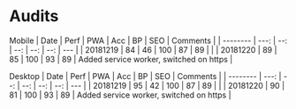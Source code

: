# Audits

Mobile
| Date | Perf | PWA | Acc | BP | SEO | Comments |
| -------- | ---: | --: | --: | --: | --: | --- |
| 20181219 | 84 | 46 | 100 | 87 | 89 | |
| 20181220 | 89 | 85 | 100 | 93 | 89 | Added service worker, switched on https |

Desktop
| Date | Perf | PWA | Acc | BP | SEO | Comments |
| -------- | ---: | --: | --: | --: | --: | --- |
| 20181219 | 95 | 42 | 100 | 87 | 89 | |
| 20181220 | 90 | 81 | 100 | 93 | 89 | Added service worker, switched on https |
